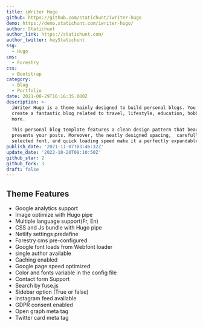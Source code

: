```yaml
---
title: iWriter Hugo
github: https://github.com/statichunt/iwriter-hugo
demo: https://demo.statichunt.com/iwriter-hugo/
author: Statichunt
author_link: https://statichunt.com/
author_twitter: heyStatichunt
ssg:
  - Hugo
cms:
  - Forestry
css:
  - Bootstrap
category:
  - Blog
  - Portfolio
date: 2021-08-29T16:16:35.000Z
description: >-
  iWriter Hugo is a theme mainly designed to build personal blogs. You can
  create a fantastic blog related to travel, lifestyle, education, hobbies, and
  more.

  This personal blog template features a clean design pattern that beautifully
  presents your posts. Moreover, the neatly designed spacing,  carefully
  selected font, and quick loading speed make it a perfectly expandable theme.
publish_date: '2021-11-07T03:46:32Z'
update_date: '2022-10-20T09:10:50Z'
github_star: 2
github_fork: 3
draft: false
---
```


## Theme Features

- Google analytics support
- Image optimize with Hugo pipe
- Multiple language support(Fr, En)
- CSS and Js bundle with Hugo pipe
- Netlify settings predefine
- Forestry cms pre-configured
- Google font loads from Webfont loader
- single author available
- Caching enabled
- Google page speed optimized
- Color and fonts variable in the config file
- Contact form Support
- Search by fuse.js
- Sidebar option (True or false)
- Instagram feed available
- GDPR consent enabled
- Open graph meta tag
- Twitter card meta tag
